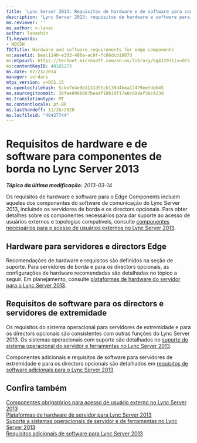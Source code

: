 ```yaml
---
title: 'Lync Server 2013: Requisitos de hardware e de software para componentes de borda'
description: 'Lync Server 2013: requisitos de hardware e software para componentes do Edge.'
ms.reviewer: ''
ms.author: v-lanac
author: lanachin
f1.keywords:
- NOCSH
TOCTitle: Hardware and software requirements for edge components
ms:assetid: beac1140-e303-488a-ac9f-fc86dcb1987d
ms:mtpsurl: https://technet.microsoft.com/en-us/library/Gg412931(v=OCS.15)
ms:contentKeyID: 48185273
ms.date: 07/23/2014
manager: serdars
mtps_version: v=OCS.15
ms.openlocfilehash: 5cbe7e4e9e1131d55cb138d4bea17479eefde645
ms.sourcegitcommit: 36fee89bb887bea4f18b19f17a8c69daf5bc423d
ms.translationtype: MT
ms.contentlocale: pt-BR
ms.lasthandoff: 11/26/2020
ms.locfileid: "49427744"
---
```

# <a name="hardware-and-software-requirements-for-edge-components-in-lync-server-2013"></a>Requisitos de hardware e de software para componentes de borda no Lync Server 2013

<div data-xmlns="http://www.w3.org/1999/xhtml">

<div class="topic" data-xmlns="http://www.w3.org/1999/xhtml" data-msxsl="urn:schemas-microsoft-com:xslt" data-cs="https://msdn.microsoft.com/">

<div data-asp="https://msdn2.microsoft.com/asp">



</div>

<div id="mainSection">

<div id="mainBody">

<span> </span>

_**Tópico da última modificação:** 2013-03-14_

Os requisitos de hardware e software para o Edge Components incluem aqueles dos componentes do software de comunicação do Lync Server 2013, incluindo os servidores de borda e os directors opcionais. Para obter detalhes sobre os componentes necessários para dar suporte ao acesso de usuários externos e topologias compatíveis, consulte [componentes necessários para o acesso de usuários externos no Lync Server 2013](lync-server-2013-components-required-for-external-user-access.md).

<div>

## <a name="hardware-for-edge-servers-and-directors"></a>Hardware para servidores e directors Edge

Recomendações de hardware e requisitos são definidos na seção de suporte. Para servidores de borda e para os directors opcionais, as configurações de hardware recomendadas são detalhadas no tópico a seguir. Em planejamento, consulte [plataformas de hardware do servidor para o Lync Server 2013](lync-server-2013-server-hardware-platforms.md).

</div>

<div>

## <a name="software-requirements-for-edge-servers-and-directors"></a>Requisitos de software para os directors e servidores de extremidade

Os requisitos do sistema operacional para servidores de extremidade e para os directors opcionais são consistentes com outras funções do Lync Server 2013. Os sistemas operacionais com suporte são detalhados no [suporte do sistema operacional do servidor e ferramentas no Lync Server 2013](lync-server-2013-server-and-tools-operating-system-support.md).

Componentes adicionais e requisitos de software para servidores de extremidade e para os directors opcionais são detalhados em [requisitos de software adicionais para o Lync Server 2013](lync-server-2013-additional-software-requirements.md).

</div>

<div>

## <a name="see-also"></a>Confira também


[Componentes obrigatórios para acesso de usuário externo no Lync Server 2013](lync-server-2013-components-required-for-external-user-access.md)  
[Plataformas de hardware de servidor para Lync Server 2013](lync-server-2013-server-hardware-platforms.md)  
[Suporte a sistemas operacionais de servidor e de ferramentas no Lync Server 2013](lync-server-2013-server-and-tools-operating-system-support.md)  
[Requisitos adicionais de software para Lync Server 2013](lync-server-2013-additional-software-requirements.md)  
  

</div>

</div>

<span> </span>

</div>

</div>

</div>

